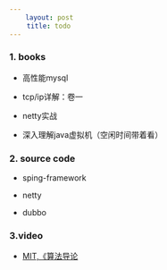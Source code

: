 ```yaml
---
    layout: post
　　 title: todo
---
```


### 1. books

- 高性能mysql


- tcp/ip详解：卷一

   
- netty实战

- 深入理解java虚拟机（空闲时间带着看）




### 2. source code

- sping-framework

- netty

- dubbo

### 3.video

- [MIT,《算法导论](http://open.163.com/special/opencourse/algorithms.html)



    